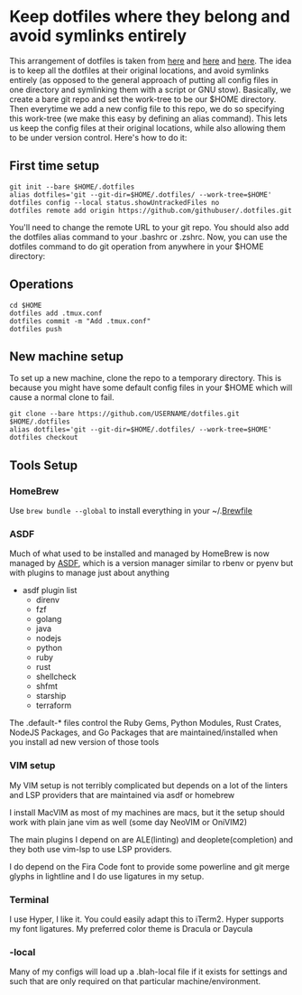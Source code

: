 # Keep dotfiles where they belong and avoid symlinks entirely

This arrangement of dotfiles is taken from [here](https://news.ycombinator.com/item?id=11070797)
and [here](https://developer.atlassian.com/blog/2016/02/best-way-to-store-dotfiles-git-bare-repo/) and [here](https://medium.com/toutsbrasil/how-to-manage-your-dotfiles-with-git-f7aeed8adf8b).
The idea is to keep all the dotfiles at their original locations, and avoid
symlinks entirely (as opposed to the general approach of putting all config
files in one directory and symlinking them with a script or GNU stow).
Basically, we create a bare git repo and set the work-tree to be our
$HOME directory. Then everytime we add a new config file to this repo, we do
so specifying this work-tree (we make this easy by defining an alias command).
This lets us keep the config files at their original locations, while also
allowing them to be under version control. Here's how to do it:

## First time setup

```
git init --bare $HOME/.dotfiles
alias dotfiles='git --git-dir=$HOME/.dotfiles/ --work-tree=$HOME'
dotfiles config --local status.showUntrackedFiles no
dotfiles remote add origin https://github.com/githubuser/.dotfiles.git
```

You'll need to change the remote URL to your git repo. You should also add the
dotfiles alias command to your .bashrc or .zshrc. Now, you can use the dotfiles
command to do git operation from anywhere in your $HOME directory:

## Operations

```
cd $HOME
dotfiles add .tmux.conf
dotfiles commit -m "Add .tmux.conf"
dotfiles push
```

## New machine setup

To set up a new machine, clone the repo to a temporary directory. This is
because you might have some default config files in your $HOME which will
cause a normal clone to fail.

```
git clone --bare https://github.com/USERNAME/dotfiles.git $HOME/.dotfiles
alias dotfiles='git --git-dir=$HOME/.dotfiles/ --work-tree=$HOME'
dotfiles checkout
```

## Tools Setup

### HomeBrew

Use `brew bundle --global` to install everything in your
~/.[Brewfile](https://github.com/Homebrew/homebrew-bundle)

### ASDF

Much of what used to be installed and managed by HomeBrew is now managed by
[ASDF](https://asdf-vm.com), which is a version manager similar to rbenv or
pyenv but with plugins to manage just about anything

- asdf plugin list
  - direnv
  - fzf
  - golang
  - java
  - nodejs
  - python
  - ruby
  - rust
  - shellcheck
  - shfmt
  - starship
  - terraform

The .default-* files control the Ruby Gems, Python Modules, Rust Crates,
NodeJS Packages, and Go Packages that are maintained/installed when you install
ad new version of those tools

### VIM setup

My VIM setup is not terribly complicated but depends on a lot of the linters
and LSP providers that are maintained via asdf or homebrew

I install MacVIM as most of my machines are macs, but it the setup should work
with plain jane vim as well (some day NeoVIM or OniVIM2)

The main plugins I depend on are ALE(linting) and deoplete(completion) and they
both use vim-lsp to use LSP providers.

I do depend on the Fira Code font to provide some powerline and git merge glyphs
in lightline and I do use ligatures in my setup.

### Terminal

I use Hyper, I like it.  You could easily adapt this to iTerm2. Hyper supports
my font ligatures.  My preferred color theme is Dracula or Daycula

### -local

Many of my configs will load up a .blah-local file if it exists for settings
and such that are only required on that particular machine/environment.
